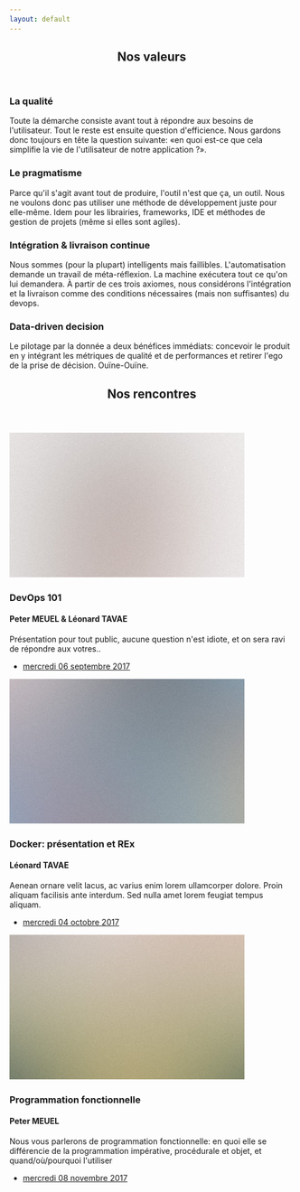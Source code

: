 ```yaml
---
layout: default
---
```


<!-- Section -->
<section>
	<header class="major">
		<h2>Nos valeurs</h2>
	</header>
	<div class="features">
		<article>
			<span class="icon fa-diamond"></span>
			<div class="content">
				<h3>La qualité</h3>
				<p>Toute la démarche consiste avant tout à répondre aux besoins de l'utilisateur. Tout le reste est ensuite question d'efficience. Nous gardons donc toujours en tête la question suivante: «en quoi est-ce que cela simplifie la vie de l'utilisateur de notre application ?».</p>
			</div>
		</article>
		<article>
			<span class="icon fa-paper-plane"></span>
			<div class="content">
				<h3>Le pragmatisme</h3>
				<p>Parce qu'il s'agit avant tout de produire, l'outil n'est que ça, un outil. Nous ne voulons donc pas utiliser une méthode de développement juste pour elle-même. Idem pour les librairies, frameworks, IDE et méthodes de gestion de projets (même si elles sont agiles).</p>
			</div>
		</article>
		<article>
			<span class="icon fa-rocket"></span>
			<div class="content">
				<h3>Intégration & livraison continue</h3>
				<p>Nous sommes (pour la plupart) intelligents mais faillibles. L'automatisation demande un travail de méta-réflexion. La machine exécutera tout ce qu'on lui demandera. À partir de ces trois axiomes, nous considérons l'intégration et la livraison comme des conditions nécessaires (mais non suffisantes) du devops.</p>
			</div>
		</article>
		<article>
			<span class="icon fa-signal"></span>
			<div class="content">
				<h3>Data-driven decision</h3>
				<p>Le pilotage par la donnée a deux bénéfices immédiats: concevoir le produit en y intégrant les métriques de qualité et de performances et retirer l'ego de la prise de décision. Ouïne-Ouïne.</p>
			</div>
		</article>
	</div>
</section>

<!-- Section -->
<section>
	<header class="major">
		<h2>Nos rencontres</h2>
	</header>
	<div class="posts">
		<article>
			<a href="https://www.meetup.com/fr-FR/preview/TahitiDevOps/events/242980492" class="image"><img src="assets/images/pic01.jpg" alt="" /></a>
			<h3>DevOps 101</h3>
			<h4>Peter MEUEL & Léonard TAVAE</h4>
			<p>Présentation pour tout public, aucune question n'est idiote, et on sera ravi de répondre aux votres..</p>
			<ul class="actions">
				<li><a href="https://www.meetup.com/fr-FR/preview/TahitiDevOps/events/242980492" class="button">mercredi 06 septembre 2017</a></li>
			</ul>
		</article>
		<article>
			<a href="https://www.meetup.com/fr-FR/preview/TahitiDevOps/events/243268070" class="image"><img src="assets/images/pic02.jpg" alt="" /></a>
			<h3>Docker: présentation et REx</h3>
			<h4>Léonard TAVAE</h4>
			<p>Aenean ornare velit lacus, ac varius enim lorem ullamcorper dolore. Proin aliquam facilisis ante interdum. Sed nulla amet lorem feugiat tempus aliquam.</p>
			<ul class="actions">
				<li><a href="https://www.meetup.com/fr-FR/preview/TahitiDevOps/events/243268070" class="button">mercredi 04 octobre 2017</a></li>
			</ul>
		</article>
		<article>
			<a href="https://www.meetup.com/fr-FR/preview/TahitiDevOps/events/244675100" class="image"><img src="assets/images/pic03.jpg" alt="" /></a>
			<h3>Programmation fonctionnelle</h3>
			<h4>Peter MEUEL</h4>
			<p>
        Nous vous parlerons de programmation fonctionnelle: 
        en quoi elle se différencie de la programmation impérative, procédurale et objet, 
        et quand/où/pourquoi l'utiliser
      </p>
			<ul class="actions">
				<li><a href="https://www.meetup.com/fr-FR/preview/TahitiDevOps/events/244675100" class="button">mercredi 08 novembre 2017</a></li>
			</ul>
		</article>
	</div>
</section>
